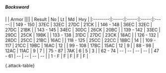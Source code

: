 ##### Backsword

|      |   Armor   ||||
|   Result   |   No   |   Lt   |   Md   |   Hvy   |
|:--------:|:-----:|:-----:|:-----:|:-----:|
| 149 - 150 | 37EC | 32EC | 27DC | 21CK |
| 146 - 148 | 36EC | 32EC | 27DC | 21BK |
| 143 - 145 | 34EC | 30DC | 26CK | 20BC |
| 139 - 142 | 33EC | 29DC | 25CK | 19BK |
| 133 - 138 | 31DC | 27DC | 23CK | 18AC |
| 126 - 132 | 28DC | 25CC | 21BC | 16AC |
| 118 - 125 | 25CC | 22CC | 18BC | 14 |
| 109 - 117 | 21CC | 19BC | 16AC | 12 |
| 99 - 108 | 17BC | 15AC | 12 | 9 |
| 88 - 98 | 12AC | 11AC | 9 | 7 |
| 75 - 87 | 7AK | 6 | 5 | 3 |
| 62 - 74 | --  | --  | --  | --  |
| 47 - 61 | --  | --  | --  | --  |
| 1 - F | F | F | F | F |

{.attack-table}
